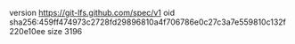 version https://git-lfs.github.com/spec/v1
oid sha256:459ff474973c2728fd29896810a4f706786e0c27c3a7e559810c132f220e10ee
size 3196
